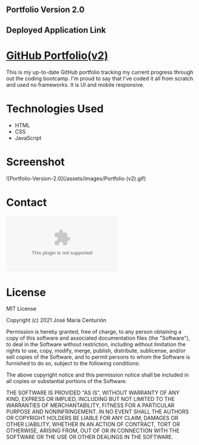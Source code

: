 ## Portfolio Version 2.0

## Deployed Application Link
# [GitHub Portfolio(v2)](https://chemacenturion.github.io/Portfolio-v2/)

This is my up-to-date GitHub portfolio tracking my current progress through out the coding bootcamp.
I'm proud to say that I've coded it all from scratch and used no frameworks. It is UI and mobile responsive.

# Technologies Used

* HTML
* CSS
* JavaScript

# Screenshot
![Portfolio-Version-2.0](/assets/images/Portfolio (v2).gif)

# Contact

![José María Centurión](centurion.philadelphia@gmail.com)

# License

MIT License

Copyright (c) 2021 José María Centurión

Permission is hereby granted, free of charge, to any person obtaining a copy of this software and associated documentation files (the "Software"), to deal in the Software without restriction, including without limitation the rights to use, copy, modify, merge, publish, distribute, sublicense, and/or sell copies of the Software, and to permit persons to whom the Software is furnished to do so, subject to the following conditions:

The above copyright notice and this permission notice shall be included in all copies or substantial portions of the Software.

THE SOFTWARE IS PROVIDED "AS IS", WITHOUT WARRANTY OF ANY KIND, EXPRESS OR IMPLIED, INCLUDING BUT NOT LIMITED TO THE WARRANTIES OF MERCHANTABILITY, FITNESS FOR A PARTICULAR PURPOSE AND NONINFRINGEMENT. IN NO EVENT SHALL THE AUTHORS OR COPYRIGHT HOLDERS BE LIABLE FOR ANY CLAIM, DAMAGES OR OTHER LIABILITY, WHETHER IN AN ACTION OF CONTRACT, TORT OR OTHERWISE, ARISING FROM, OUT OF OR IN CONNECTION WITH THE SOFTWARE OR THE USE OR OTHER DEALINGS IN THE SOFTWARE.